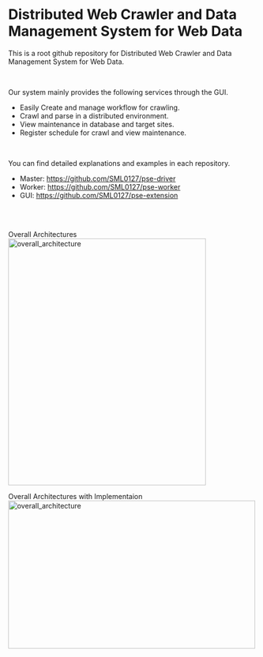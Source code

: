 Distributed Web Crawler and Data Management System for Web Data
=============

This is a root github repository for Distributed Web Crawler and Data Management System for Web Data.

<br>

Our system mainly provides the following services through the GUI. 

- Easily Create and manage workflow for crawling.
- Crawl and parse in a distributed environment.
- View maintenance in database and target sites.
- Register schedule for crawl and view maintenance.

<br>

You can find detailed explanations and examples in each repository.
- Master: https://github.com/SML0127/pse-driver
- Worker: https://github.com/SML0127/pse-worker
- GUI: https://github.com/SML0127/pse-extension

<br>
<br>

Overall Architectures
<br>
<img width="400" height="500" alt="overall_architecture" src="https://user-images.githubusercontent.com/13589283/140601538-9ebc134e-0e55-404e-9929-c231295de423.png">

Overall Architectures with Implementaion
<br>
<img width="500" height="300" alt="overall_architecture" src="https://user-images.githubusercontent.com/13589283/140601624-d8bd5686-a8a9-4d40-baf9-c6376fb3c1cb.jpg">
